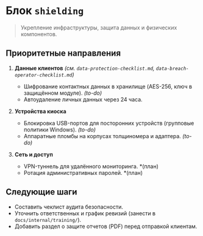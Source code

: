 # Блок `shielding`

> Укрепление инфраструктуры, защита данных и физических компонентов.

## Приоритетные направления

1. **Данные клиентов** *(см. `data-protection-checklist.md`, `data-breach-operator-checklist.md`)*
   - Шифрование контактных данных в хранилище (AES-256, ключ в защищённом модуле). *(to-do)*
   - Автоудаление личных данных через 24 часа.

2. **Устройства киоска**
   - Блокировка USB-портов для посторонних устройств (групповые политики Windows). *(to-do)*
   - Аппаратные пломбы на корпусах толщиномера и адаптера. *(to-do)*

3. **Сеть и доступ**
   - VPN-туннель для удалённого мониторинга. *(план)
   - Ротация административных паролей. *(план)

## Следующие шаги

- Составить чеклист аудита безопасности.
- Уточнить ответственных и график ревизий (занести в `docs/internal/training/`).
- Добавить раздел о защите отчетов (PDF) перед отправкой клиентам.
